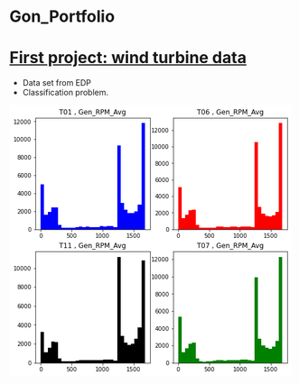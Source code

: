 # Gon_Portfolio

# [First project: wind turbine data](https://github.com/GonMazzini/Blade-deflection-calculation)
* Data set from EDP
* Classification problem.

![](/images/Gen%20RPM.png)
